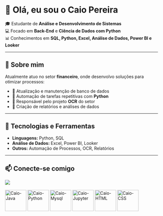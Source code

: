 # 👋 Olá, eu sou o Caio Pereira  

🎓 Estudante de **Análise e Desenvolvimento de Sistemas**  
💻 Focado em **Back-End** e **Ciência de Dados com Python**  
📊 Conhecimentos em **SQL, Python, Excel, Análise de Dados, Power BI e Looker**

---

## 🚀 Sobre mim
Atualmente atuo no setor **financeiro**, onde desenvolvo soluções para otimizar processos:  
- 🔹 Atualização e manutenção de banco de dados  
- 🔹 Automação de tarefas repetitivas com **Python**  
- 🔹 Responsável pelo projeto **OCR** do setor  
- 🔹 Criação de relatórios e análises de dados  

---

## 🔧 Tecnologias e Ferramentas
- **Linguagens:** Python, SQL  
- **Análise de Dados:** Excel, Power BI, Looker  
- **Outros:** Automação de Processos, OCR, Relatórios

---

## 📫 Conecte-se comigo
<a href="https://www.linkedin.com/in/caio-pereira-do-nascimento-4837b125a" target="_blank">
  <img src="https://img.shields.io/badge/-LinkedIn-%230077B5?style=for-the-badge&logo=linkedin&logoColor=white">
</a>


 <div style="display: inline_block"><br>
 
<img align = "center" alt=" Caio-Java" heigth="30" width= "70" src= "https://cdn.jsdelivr.net/gh/devicons/devicon@latest/icons/java/java-original.svg" >
<img align = "center" alt=" Caio-Python" heigth="30" width= "70" src= "https://cdn.jsdelivr.net/gh/devicons/devicon@latest/icons/python/python-original.svg" />
<img align = "center" alt=" Caio-Mysql" heigth="30" width= "70" src="https://cdn.jsdelivr.net/gh/devicons/devicon@latest/icons/mysql/mysql-original.svg" />
<img  align = "center" alt=" Caio-Jupyter" heigth="30" width= "70" src="https://cdn.jsdelivr.net/gh/devicons/devicon@latest/icons/jupyter/jupyter-original.svg" />
<img align = "center" alt=" Caio-HTML" heigth="30" width= "70" src="https://cdn.jsdelivr.net/gh/devicons/devicon@latest/icons/html5/html5-original.svg" />
<img align = "center" alt=" Caio-CSS" heigth="30" width= "70" src="https://cdn.jsdelivr.net/gh/devicons/devicon@latest/icons/css3/css3-original.svg" />
                    
          
          

          

</div>


          
